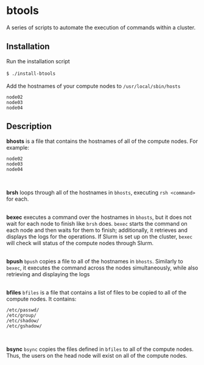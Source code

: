 # btools  
A series of scripts to automate the execution of commands within a cluster.</br>

## Installation  
Run the installation script</br>      
`$ ./install-btools`</br>    
Add the hostnames of your compute nodes to `/usr/local/sbin/hosts`</br>    
```
node02
node03
node04
```  

## Description
**bhosts** is a file that contains the hostnames of all of the compute nodes. For example:
```
node02
node03
node04
```
</br>

**brsh** loops through all of the hostnames in `bhosts`, executing `rsh <command>` for each.
</br></br>

**bexec** executes a command over the hostnames in `bhosts`, but it does not wait for each node to finish like `brsh` does. `bexec` starts the command on each node and then waits for them to finish; additionally, it retrieves and displays the logs for the operations. If Slurm is set up on the cluster, `bexec` will check will status of the compute nodes through Slurm.
</br></br>

**bpush**
`bpush` copies a file to all of the hostnames in `bhosts`. Similarly to `bexec`, it executes the command across the nodes simultaneously, while also retrieving and displaying the logs
</br></br>

**bfiles**
`bfiles` is a file that contains a list of files to be copied to all of the compute nodes. It contains:
```
/etc/passwd/
/etc/group/
/etc/shadow/
/etc/gshadow/
```
</br>

**bsync**
`bsync` copies the files defined in `bfiles` to all of the compute nodes. Thus, the users on the head node will exist on all of the compute nodes.
</br>
